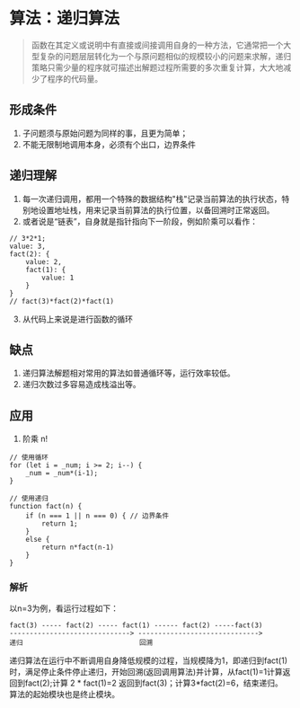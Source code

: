 # 算法：递归算法
> 函数在其定义或说明中有直接或间接调用自身的一种方法，它通常把一个大型复杂的问题层层转化为一个与原问题相似的规模较小的问题来求解，递归策略只需少量的程序就可描述出解题过程所需要的多次重复计算，大大地减少了程序的代码量。

## 形成条件
1. 子问题须与原始问题为同样的事，且更为简单；
2. 不能无限制地调用本身，必须有个出口，边界条件

## 递归理解
1. 每一次递归调用，都用一个特殊的数据结构"栈"记录当前算法的执行状态，特别地设置地址栈，用来记录当前算法的执行位置，以备回溯时正常返回。
2. 或者说是“链表”，自身就是指针指向下一阶段，例如阶乘可以看作：

```
// 3*2*1;
value: 3,
fact(2): {
    value: 2,
    fact(1): {
        value: 1
    }
}
// fact(3)*fact(2)*fact(1)

```

3. 从代码上来说是进行函数的循环

## 缺点
1. 递归算法解题相对常用的算法如普通循环等，运行效率较低。
2. 递归次数过多容易造成栈溢出等。

## 应用
1. 阶乘 n!

```
// 使用循环
for (let i = _num; i >= 2; i--) {
    _num = _num*(i-1);
}

// 使用递归
function fact(n) {
    if (n === 1 || n === 0) { // 边界条件
        return 1; 
    }
    else {
        return n*fact(n-1)
    }
}

```

### 解析
以n=3为例，看运行过程如下： 

```
fact(3) ----- fact(2) ----- fact(1) ------ fact(2) -----fact(3) 
------------------------------> ------------------------------> 
递归                             回溯 
```

递归算法在运行中不断调用自身降低规模的过程，当规模降为1，即递归到fact(1)时，满足停止条件停止递归，开始回溯(返回调用算法)并计算，从fact(1)=1计算返回到fact(2);计算 2 * fact(1)=2 返回到fact(3)；计算3*fact(2)=6，结束递归。 算法的起始模块也是终止模块。


